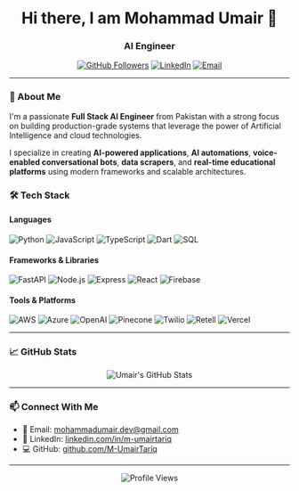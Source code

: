 <h1 align="center">Hi there, I am Mohammad Umair 👋</h1>
<h3 align="center">AI Engineer</h3>

<p align="center">
  <a href="https://github.com/M-UmairTariq"><img src="https://img.shields.io/github/followers/M-UmairTariq?label=Follow&style=social" alt="GitHub Followers"></a>
  <a href="https://www.linkedin.com/in/m-umairtariq"><img src="https://img.shields.io/badge/LinkedIn-Connect-blue" alt="LinkedIn"></a>
  <a href="mailto:mohammadumair.dev@gmail.com"><img src="https://img.shields.io/badge/Email-Contact-red" alt="Email"></a>
</p>

---

### 🚀 About Me
I'm a passionate **Full Stack AI Engineer** from Pakistan with a strong focus on building production-grade systems that leverage the power of Artificial Intelligence and cloud technologies. 

I specialize in creating **AI-powered applications**, **AI automations**, **voice-enabled conversational bots**, **data scrapers**, and **real-time educational platforms** using modern frameworks and scalable architectures.


### 🛠️ Tech Stack

#### Languages
![Python](https://img.shields.io/badge/-Python-3776AB?logo=python&logoColor=white)
![JavaScript](https://img.shields.io/badge/-JavaScript-F7DF1E?logo=javascript&logoColor=black)
![TypeScript](https://img.shields.io/badge/-TypeScript-F7DF1E?logo=typescript&logoColor=black)
![Dart](https://img.shields.io/badge/-Dart-0175C2?logo=dart&logoColor=white)
![SQL](https://img.shields.io/badge/-SQL-4479A1?logo=mysql&logoColor=white)

#### Frameworks & Libraries
![FastAPI](https://img.shields.io/badge/-FastAPI-009688?logo=fastapi&logoColor=white)
![Node.js](https://img.shields.io/badge/-Node.js-339933?logo=node.js&logoColor=white)
![Express](https://img.shields.io/badge/-Express-000000?logo=express&logoColor=white)
![React](https://img.shields.io/badge/-React-61DAFB?logo=react&logoColor=black)
![Firebase](https://img.shields.io/badge/-Firebase-FFCA28?logo=firebase&logoColor=black)

#### Tools & Platforms
![AWS](https://img.shields.io/badge/AWS-232F3E?logo=amazonwebservices&logoColor=white)
![Azure](https://img.shields.io/badge/-Azure-0078D4?logo=microsoftazure&logoColor=white)
![OpenAI](https://img.shields.io/badge/-OpenAI-412991?logo=openai&logoColor=white)
![Pinecone](https://img.shields.io/badge/-Pinecone-06E775?logo=pinecone&logoColor=black)
![Twilio](https://img.shields.io/badge/-Twilio-F22F46?logo=twilio&logoColor=white)
![Retell](https://img.shields.io/badge/-Retell-AE47E9)
![Vercel](https://img.shields.io/badge/-Vercel-000000?logo=vercel&logoColor=white)

---

### 📈 GitHub Stats

<p align="center">
  <img src="https://github-readme-stats.vercel.app/api?username=M-UmairTariq&show_icons=true&theme=radical" alt="Umair's GitHub Stats" />
</p>

---

### 📫 Connect With Me
- 📧 Email: [mohammadumair.dev@gmail.com](mailto:mohammadumair.dev@gmail.com)
- 💼 LinkedIn: [linkedin.com/in/m-umairtariq](https://www.linkedin.com/in/m-umairtariq)
- 💻 GitHub: [github.com/M-UmairTariq](https://github.com/M-UmairTariq)

---

<p align="center">
  <img src="https://komarev.com/ghpvc/?username=M-UmairTariq&color=blueviolet&style=flat-square" alt="Profile Views" />
</p>
